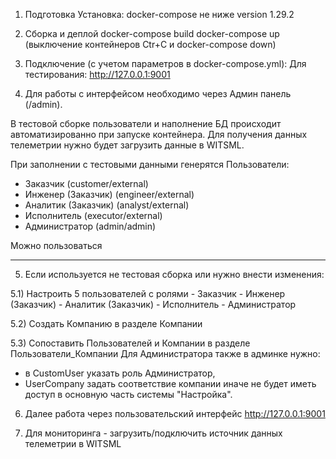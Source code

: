 1) Подготовка 
Установка: docker-compose не ниже version 1.29.2

2) Сборка и деплой
docker-compose build
docker-compose up
(выключение контейнеров Ctr+C и docker-compose down)

3) Подключение (с учетом параметров в docker-compose.yml):
Для тестирования: http://127.0.0.1:9001

4) Для работы с интерфейсом необходимо через Админ панель (/admin).

В тестовой сборке пользователи и наполнение БД происходит автоматизированно при запуске контейнера.
Для получения данных телеметрии нужно будет загрузить данные в WITSML.  

При заполнении с тестовыми данными генерятся Пользователи:
- Заказчик (customer/external)
- Инженер (Заказчик) (engineer/external)
- Аналитик (Заказчик) (analyst/external)
- Исполнитель (executor/external)
- Администратор (admin/admin)

Можно пользоваться

--------------------------------------------

5) Если используется не тестовая сборка или нужно внести изменения:

5.1) Настроить 5 пользователей с ролями
        - Заказчик
        - Инженер (Заказчик)
        - Аналитик (Заказчик)
        - Исполнитель
        - Администратор

5.2) Создать Компанию в разделе Компании

5.3) Сопоставить Пользователей и Компании в разделе Пользователи_Компании
Для Администратора также в админке нужно:
- в CustomUser указать роль Администратор,
- UserCompany задать соответствие компании
иначе не будет иметь доступ в основную часть системы "Настройка".
  
6) Далее работа через пользовательский интерфейс http://127.0.0.1:9001

7) Для мониторинга - загрузить/подключить источник данных телеметрии в WITSML
